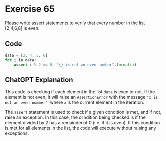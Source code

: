 # Exercise 65
Please write assert statements to verify that every number in the list [2,4,6,8] is even.

## Code
```python
data = [2, 4, 5, 6]
for i in data:
    assert i % 2 == 0, "{} is not an even number".format(i)
```

## ChatGPT Explanation
This code is checking if each element in the list `data` is even or not. If the element is not even, it will raise an `AssertionError` with the message `"x is not an even number"`, where `x` is the current element in the iteration. 

The `assert` statement is used to check if a given condition is met, and if not, raise an exception. In this case, the condition being checked is if the element divided by 2 has a remainder of 0 (i.e. if it is even). If this condition is met for all elements in the list, the code will execute without raising any exceptions.